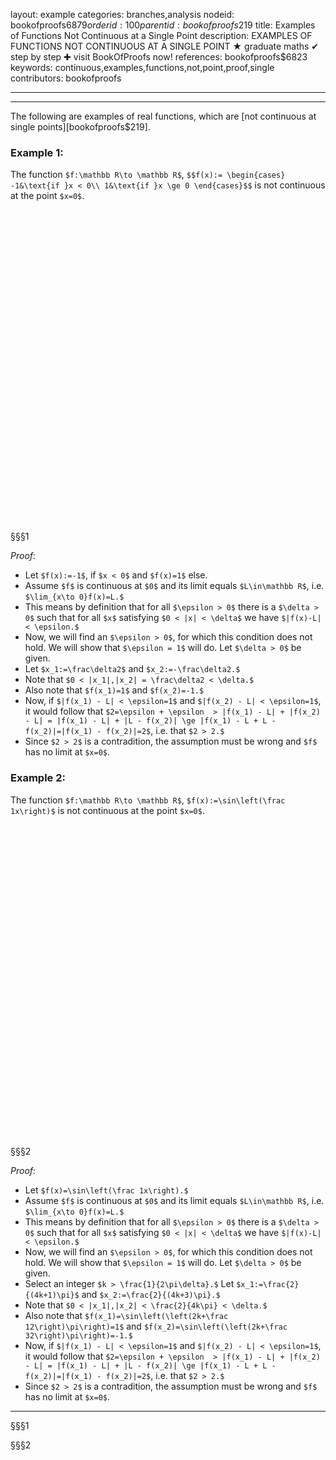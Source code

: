 layout: example
categories: branches,analysis
nodeid: bookofproofs$6879
orderid: 100
parentid: bookofproofs$219
title: Examples of Functions Not Continuous at a Single Point
description: EXAMPLES OF FUNCTIONS NOT CONTINUOUS AT A SINGLE POINT &#9733; graduate maths &#10004; step by step &#10010; visit BookOfProofs now!
references: bookofproofs$6823
keywords: continuous,examples,functions,not,point,proof,single
contributors: bookofproofs

---


---

The following are examples of real functions, which are [not continuous at single points][bookofproofs$219].
### Example 1:

The function `$f:\mathbb R\to \mathbb R$`, 
`$$f(x):= \begin{cases}
-1&\text{if }x < 0\\
1&\text{if }x \ge 0
\end{cases}$$` is not continuous at the point `$x=0$`.

<div id="box68791a" class="jxgbox centered" style="width:500px; max-width:100%; height:500px;"></div>
 
§§§1

*Proof*: 
* Let `$f(x):=-1$`, if `$x < 0$` and `$f(x)=1$` else. 
* Assume `$f$` is continuous at `$0$` and its limit equals `$L\in\mathbb R$`, i.e. `$\lim_{x\to 0}f(x)=L.$`
* This means by definition that for all `$\epsilon > 0$` there is a `$\delta > 0$` such that for all `$x$` satisfying `$0 < |x| < \delta$` we have `$|f(x)-L| < \epsilon.$` 
* Now, we will find an `$\epsilon > 0$`, for which this condition does not hold. We will show that `$\epsilon = 1$` will do. Let `$\delta > 0$` be given.
* Let `$x_1:=\frac\delta2$` and `$x_2:=-\frac\delta2.$` 
* Note that `$0 < |x_1|,|x_2| = \frac\delta2 < \delta.$`
* Also note that `$f(x_1)=1$` and `$f(x_2)=-1.$` 
* Now, if `$|f(x_1) - L| < \epsilon=1$` and `$|f(x_2) - L| < \epsilon=1$`, it would follow that `$2=\epsilon + \epsilon  > |f(x_1) - L| + |f(x_2) - L| = |f(x_1) - L| + |L - f(x_2)| \ge |f(x_1) - L + L - f(x_2)|=|f(x_1) - f(x_2)|=2$`, i.e. that `$2 > 2.$`
* Since `$2 > 2$` is a contradition, the assumption must be wrong and `$f$` has no limit at `$x=0$`.


### Example 2:

The function `$f:\mathbb R\to \mathbb R$`, `$f(x):=\sin\left(\frac 1x\right)$` is not continuous at the point `$x=0$`.

<div id="box6879a" class="jxgbox centered" style="width:500px; max-width:100%; height:500px;"></div>

§§§2

*Proof*: 
* Let `$f(x)=\sin\left(\frac 1x\right).$`
* Assume `$f$` is continuous at `$0$` and its limit equals `$L\in\mathbb R$`, i.e. `$\lim_{x\to 0}f(x)=L.$`
* This means by definition that for all `$\epsilon > 0$` there is a `$\delta > 0$` such that for all `$x$` satisfying `$0 < |x| < \delta$` we have `$|f(x)-L| < \epsilon.$` 
* Now, we will find an `$\epsilon > 0$`, for which this condition does not hold. We will show that `$\epsilon = 1$` will do. Let `$\delta > 0$` be given.
* Select an integer `$k > \frac{1}{2\pi\delta}.$` Let `$x_1:=\frac{2}{(4k+1)\pi}$` and `$x_2:=\frac{2}{(4k+3)\pi}.$` 
* Note that `$0 < |x_1|,|x_2| < \frac{2}{4k\pi} < \delta.$`
* Also note that `$f(x_1)=\sin\left(\left(2k+\frac 12\right)\pi\right)=1$` and `$f(x_2)=\sin\left(\left(2k+\frac 32\right)\pi\right)=-1.$` 
* Now, if `$|f(x_1) - L| < \epsilon=1$` and `$|f(x_2) - L| < \epsilon=1$`, it would follow that `$2=\epsilon + \epsilon  > |f(x_1) - L| + |f(x_2) - L| = |f(x_1) - L| + |L - f(x_2)| \ge |f(x_1) - L + L - f(x_2)|=|f(x_1) - f(x_2)|=2$`, i.e. that `$2 > 2.$`
* Since `$2 > 2$` is a contradition, the assumption must be wrong and `$f$` has no limit at `$x=0$`.

---

§§§1

<script type="text/javascript">
var brd1 = JXG.JSXGraph.initBoard('box68791a', {boundingbox: [-1, 1.5, 1, -1.5], axis:true});
var f = brd1.create('functiongraph',[function(x){ 
	if (lt(x,0)) {
		return -1;
	} else {
		return 1;
	}
}]);

</script>


§§§2

<script type="text/javascript">

var brd = JXG.JSXGraph.initBoard('box6879a', {boundingbox: [-1, 1.5, 1, -1.5], axis:true});

var f = brd.create('functiongraph',[function(x){ 
	return Math.sin(1/x); 
}]);
</script>

